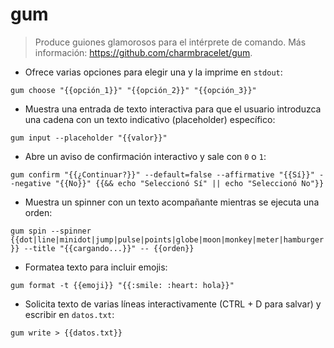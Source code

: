 # gum

> Produce guiones glamorosos para el intérprete de comando.
> Más información: <https://github.com/charmbracelet/gum>.

- Ofrece varias opciones para elegir una y la imprime en `stdout`:

`gum choose "{{opción_1}}" "{{opción_2}}" "{{opción_3}}"`

- Muestra una entrada de texto interactiva para que el usuario introduzca una cadena con un texto indicativo (placeholder) específico:

`gum input --placeholder "{{valor}}"`

- Abre un aviso de confirmación interactivo y sale con `0` o `1`:

`gum confirm "{{¿Continuar?}}" --default=false --affirmative "{{Sí}}" --negative "{{No}}" {{&& echo "Seleccionó Sí" || echo "Seleccionó No"}}`

- Muestra un spinner con un texto acompañante mientras se ejecuta una orden:

`gum spin --spinner {{dot|line|minidot|jump|pulse|points|globe|moon|monkey|meter|hamburger}} --title "{{cargando...}}" -- {{orden}}`

- Formatea texto para incluir emojis:

`gum format -t {{emoji}} "{{:smile: :heart: hola}}"`

- Solicita texto de varias líneas interactivamente (CTRL + D para salvar) y escribir en `datos.txt`:

`gum write > {{datos.txt}}`
